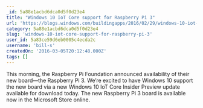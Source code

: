 ```yaml
---
_id: 5a88e1acbd6dca0d5f0d23e4
title: "Windows 10 IoT Core support for Raspberry Pi 3"
url: 'https://blogs.windows.com/buildingapps/2016/02/29/windows-10-iot-core-support-for-raspberry-pi-3/?wt.mc_id=DX_322995&MC=SQL&MC=IoT&MC=Vstudio&MC=Windows'
category: 5a88e1acbd6dca0d5f0d23e4
slug: 'windows-10-iot-core-support-for-raspberry-pi-3'
user_id: 5a83ce59d6eb0005c4ecda2c
username: 'bill-s'
createdOn: '2016-03-05T20:12:48.000Z'
tags: []
---
```


This morning, the Raspberry Pi Foundation announced availability of their new board—the Raspberry Pi 3. We’re excited to have Windows 10 support the new board via a new Windows 10 IoT Core Insider Preview update available for download today. The new Raspberry Pi 3 board is available now in the Microsoft Store online.
